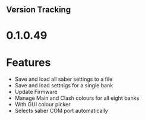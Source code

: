 ## Version Tracking

# 0.1.0.49
# Features
* Save and load all saber settings to a file
* Save and load settnigs for a single bank
* Update Firmware
* Manage Main and Clash colours for all eight banks
* With GUI colour picker
* Selects saber COM port automatically
